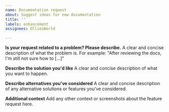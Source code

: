 ```yaml
---
name: Documentation request
about: Suggest ideas for new documentation
title: ''
labels: enhancement
assignees: OlliesWorld

---
```


**Is your request related to a problem? Please describe.**
A clear and concise description of what the problem is. For example: "After reviewing the docs, I'm still not sure how to [...]"

**Describe the solution you'd like**
A clear and concise description of what you want to happen.

**Describe alternatives you've considered**
A clear and concise description of any alternative solutions or features you've considered.

**Additional context**
Add any other context or screenshots about the feature request here.
